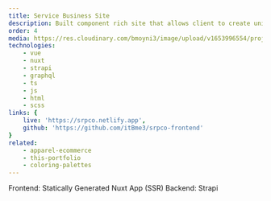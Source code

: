 ```yaml
---
title: Service Business Site
description: Built component rich site that allows client to create unique landing, collection, and single post pages without touching a line of code.
order: 4
media: https://res.cloudinary.com/bmoyni3/image/upload/v1653996554/projects/srp-icon_t3ntwh.png
technologies: 
    - vue
    - nuxt
    - strapi
    - graphql
    - ts
    - js
    - html
    - scss
links: {
    live: 'https://srpco.netlify.app',
    github: 'https://github.com/itBme3/srpco-frontend'
}
related:
    - apparel-ecommerce
    - this-portfolio
    - coloring-palettes
---
```


Frontend: Statically Generated Nuxt App (SSR)
Backend: Strapi
